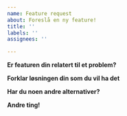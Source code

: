 ```yaml
---
name: Feature request
about: Foreslå en ny feature!
title: ''
labels: ''
assignees: ''

---
```


**Er featuren din relatert til et problem?**

**Forklar løsningen din som du vil ha det**

**Har du noen andre alternativer?**

**Andre ting!**
